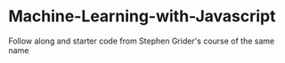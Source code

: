 # Machine-Learning-with-Javascript
Follow along and starter code from Stephen Grider's course of the same name
